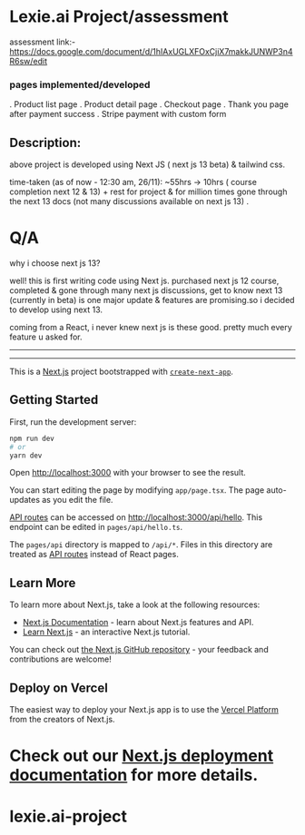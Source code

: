 
# Lexie.ai Project/assessment

assessment link:- https://docs.google.com/document/d/1hIAxUGLXFOxCjiX7makkJUNWP3n4R6sw/edit

### pages implemented/developed
  . Product list page
  . Product detail page
  . Checkout page
  . Thank you page after payment success
  . Stripe payment with custom form

## Description:

above project is developed using Next JS ( next js 13 beta) & tailwind css.


time-taken (as of now - 12:30 am, 26/11):
~55hrs -> 10hrs ( course completion next 12 & 13) + rest for project & for million times gone through the next 13 docs (not many discussions available on next js 13) .


# Q/A

why i choose next js 13?

well! this is first writing code using Next js. purchased next js 12 course, completed & gone through many next js discussions, get to know next 13 (currently in beta) is one major update & features are promising.so i decided to develop using next 13.

coming from a React, i never knew next js is these good. pretty much every feature u asked for. 




----------------------------------------------------------------------------------------------------------------
----------------------------------------------------------------------------------------------------------------





This is a [Next.js](https://nextjs.org/) project bootstrapped with [`create-next-app`](https://github.com/vercel/next.js/tree/canary/packages/create-next-app).

## Getting Started

First, run the development server:

```bash
npm run dev
# or
yarn dev
```

Open [http://localhost:3000](http://localhost:3000) with your browser to see the result.

You can start editing the page by modifying `app/page.tsx`. The page auto-updates as you edit the file.

[API routes](https://nextjs.org/docs/api-routes/introduction) can be accessed on [http://localhost:3000/api/hello](http://localhost:3000/api/hello). This endpoint can be edited in `pages/api/hello.ts`.

The `pages/api` directory is mapped to `/api/*`. Files in this directory are treated as [API routes](https://nextjs.org/docs/api-routes/introduction) instead of React pages.

## Learn More

To learn more about Next.js, take a look at the following resources:

- [Next.js Documentation](https://nextjs.org/docs) - learn about Next.js features and API.
- [Learn Next.js](https://nextjs.org/learn) - an interactive Next.js tutorial.

You can check out [the Next.js GitHub repository](https://github.com/vercel/next.js/) - your feedback and contributions are welcome!

## Deploy on Vercel

The easiest way to deploy your Next.js app is to use the [Vercel Platform](https://vercel.com/new?utm_medium=default-template&filter=next.js&utm_source=create-next-app&utm_campaign=create-next-app-readme) from the creators of Next.js.

Check out our [Next.js deployment documentation](https://nextjs.org/docs/deployment) for more details.
=======
# lexie.ai-project

